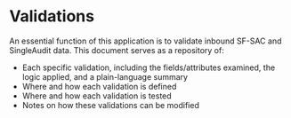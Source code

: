 # Validations

An essential function of this application is to validate inbound SF-SAC and SingleAudit data. This document serves as a repository of:

* Each specific validation, including the fields/attributes examined, the logic applied, and a plain-language summary
* Where and how each validation is defined
* Where and how each validation is tested
* Notes on how these validations can be modified

##
